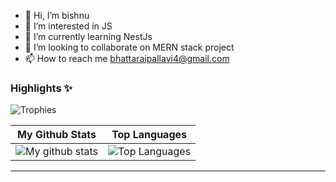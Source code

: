 - 👋 Hi, I’m bishnu
- 👀 I’m interested in JS
- 🌱 I’m currently learning NestJs
- 💞️ I’m looking to collaborate on MERN stack project
- 📫 How to reach me bhattaraipallavi4@gmail.com


### Highlights ✨

![Trophies](https://github-profile-trophy.vercel.app/?username=pallavi000&theme=darkhub&column=5&margin-w=15&margin-h=15)



|                                                 My Github Stats                                                 |                                                      Top Languages                                                      |
| :-------------------------------------------------------------------------------------------------------------: | :---------------------------------------------------------------------------------------------------------------------: |
| ![My github stats](https://github-readme-stats.vercel.app/api?username=pallavi000&show_icons=true&theme=radical) | ![Top Languages](https://github-readme-stats.vercel.app/api/top-langs/?username=pallavi000&layout=compact&theme=radical) |

----




<!---
pallavi000/pallavi000 is a ✨ special ✨ repository because its `README.md` (this file) appears on your GitHub profile.
You can click the Preview link to take a look at your changes.
--->
